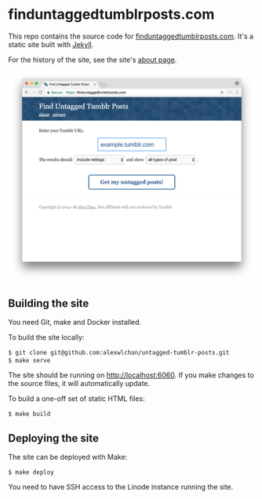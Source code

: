 # finduntaggedtumblrposts.com

This repo contains the source code for [finduntaggedtumblrposts.com][root].
It's a static site built with [Jekyll][jekyll].

For the history of the site, see the site's [about page][about].

![](screenshot.png)

[root]: https://finduntaggedtumblrposts.com
[about]: https://finduntaggedtumblrposts.com/about/
[jekyll]: https://jekyllrb.com/

## Building the site

You need Git, make and Docker installed.

To build the site locally:

```console
$ git clone git@github.com:alexwlchan/untagged-tumblr-posts.git
$ make serve
```

The site should be running on <http://localhost:6060>.
If you make changes to the source files, it will automatically update.

To build a one-off set of static HTML files:

```console
$ make build
```

## Deploying the site

The site can be deployed with Make:

```console
$ make deploy
```

You need to have SSH access to the Linode instance running the site.

